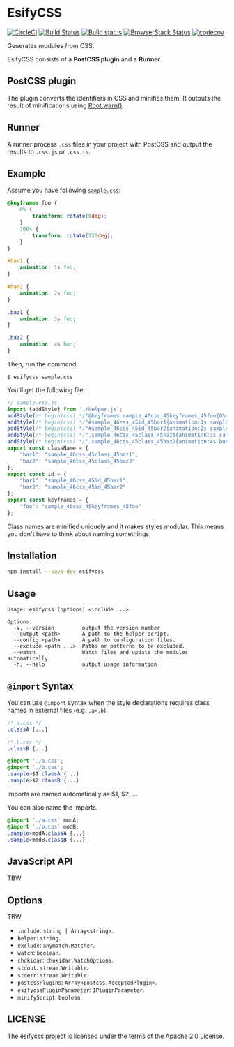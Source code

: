 # EsifyCSS

[![CircleCI](https://circleci.com/gh/kei-ito/esifycss.svg?style=svg)](https://circleci.com/gh/kei-ito/esifycss)
[![Build Status](https://travis-ci.com/kei-ito/esifycss.svg?branch=master)](https://travis-ci.com/kei-ito/esifycss)
[![Build status](https://ci.appveyor.com/api/projects/status/g4839cvn53ph9boi/branch/master?svg=true)](https://ci.appveyor.com/project/kei-ito/esifycss/branch/master)
[![BrowserStack Status](https://www.browserstack.com/automate/badge.svg?badge_key=WDQvOHgwbkRNTUFyUVkrc0RmdGgva0diVk01Tm9LWU95ZFNGVTByeHhpVT0tLUc2RW9lNnNaY2k4QkVCSjMyalRGTVE9PQ==--007efb48774305e72904bb3a15d3b0d048dbfb91)](https://www.browserstack.com/automate/public-build/WDQvOHgwbkRNTUFyUVkrc0RmdGgva0diVk01Tm9LWU95ZFNGVTByeHhpVT0tLUc2RW9lNnNaY2k4QkVCSjMyalRGTVE9PQ==--007efb48774305e72904bb3a15d3b0d048dbfb91)
[![codecov](https://codecov.io/gh/kei-ito/esifycss/branch/master/graph/badge.svg)](https://codecov.io/gh/kei-ito/esifycss)

Generates modules from CSS.

EsifyCSS consists of a **PostCSS plugin** and a **Runner**.

## PostCSS plugin

The plugin converts the identifiers in CSS and minifies them.
It outputs the result of minifications using [Root.warn()].

[Root.warn()]: http://api.postcss.org/Root.html#warn

## Runner

A runner process `.css` files in your project with PostCSS and output the results to `.css.js` or `.css.ts`.

## Example

Assume you have following [`sample.css`](sample/00-src/sample.css):

```css
@keyframes foo {
    0% {
        transform: rotate(0deg);
    }
    100% {
        transform: rotate(720deg);
    }
}

#bar1 {
    animation: 1s foo;
}

#bar2 {
    animation: 2s foo;
}

.baz1 {
    animation: 3s foo;
}

.baz2 {
    animation: 4s bon;
}
```

Then, run the command:

```
$ esifycss sample.css
```

You'll get the following file:

```javascript
// sample.css.js
import {addStyle} from './helper.js';
addStyle(/* begin(css) */"@keyframes sample_46css_45keyframes_45foo{0%{transform:rotate(0deg);}100%{transform:rotate(720deg);}}"/* end(css) */);
addStyle(/* begin(css) */"#sample_46css_45id_45bar1{animation:1s sample_46css_45keyframes_45foo;}"/* end(css) */);
addStyle(/* begin(css) */"#sample_46css_45id_45bar2{animation:2s sample_46css_45keyframes_45foo;}"/* end(css) */);
addStyle(/* begin(css) */".sample_46css_45class_45baz1{animation:3s sample_46css_45keyframes_45foo;}"/* end(css) */);
addStyle(/* begin(css) */".sample_46css_45class_45baz2{animation:4s bon;}"/* end(css) */);
export const className = {
    "baz1": "sample_46css_45class_45baz1",
    "baz2": "sample_46css_45class_45baz2"
};
export const id = {
    "bar1": "sample_46css_45id_45bar1",
    "bar2": "sample_46css_45id_45bar2"
};
export const keyframes = {
    "foo": "sample_46css_45keyframes_45foo"
};
```

Class names are minified uniquely and it makes styles modular.
This means you don't have to think about naming somethings.

## Installation

```bash
npm install --save-dev esifycss
```

## Usage

```
Usage: esifycss [options] <include ...>

Options:
  -V, --version         output the version number
  --output <path>       A path to the helper script.
  --config <path>       A path to configuration files.
  --exclude <path ...>  Paths or patterns to be excluded.
  --watch               Watch files and update the modules automatically.
  -h, --help            output usage information
```

## `@import` Syntax

You can use `@import` syntax when the style declarations requires class names in external files (e.g. `.a>.b`).

```css
/* a.css */
.classA {...}
```

```css
/* b.css */
.classB {...}
```

```css
@import './a.css';
@import './b.css';
.sample>$1.classA {...}
.sample>$2.classB {...}
```

Imports are named automatically as $1, $2, ...

You can also name the imports.

```css
@import './a.css' modA;
@import './b.css' modB;
.sample>modA.classA {...}
.sample>modB.classB {...}
```

## JavaScript API

TBW

## Options

TBW

- `include`: `string | Array<string>`.
- `helper`: `string`.
- `exclude`: `anymatch.Matcher`.
- `watch`: `boolean`.
- `chokidar`: `chokidar.WatchOptions`.
- `stdout`: `stream.Writable`.
- `stderr`: `stream.Writable`.
- `postcssPlugins`: `Array<postcss.AcceptedPlugin>`.
- `esifycssPluginParameter`: `IPluginParameter`.
- `minifyScript`: `boolean`.

## LICENSE

The esifycss project is licensed under the terms of the Apache 2.0 License.
